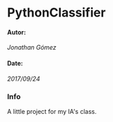 # PythonClassifier

#### Autor:
_Jonathan Gómez_

#### Date: 
_2017/09/24_

### Info

A little project for my IA's class.
